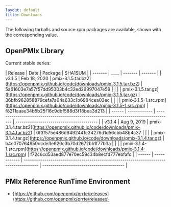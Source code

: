 ```yaml
---
layout: default
title: Downloads
---
```


The following tarballs and source rpm packages are available, shown with the corresponding <SHA1SUM> value.


OpenPMIx Library
----------------
Current stable series:

| Release | Date | Package | SHA1SUM |
| ------- | ____ | ------- | ------- |
| v3.1.5 | Feb 18, 2020 | pmix-3.1.5.tar.bz2](https://openpmix.github.io/code/downloads/pmix-3.1.5.tar.bz2)      | 5a61603e7a57f57dd95303b4c32ed29997047e59 |
|        |              | pmix-3.1.5.tar.gz](https://openpmix.github.io/code/downloads/pmix-3.1.5.tar.gz)        | 36bfb962858879cefa7a04a633c1b6984cea03ec |
|        |              | pmix-3.1.5-1.src.rpm](https://openpmix.github.io/code/downloads/pmix-3.1.5-1.src.rpm)  | f8211aaae34b5b25f16c9dbf588d3f18bea3d213 |
| ------ | ------------ | -------------------------------------------------------------------------------------  | ---------------------------------------- |
| v3.1.4 | Aug 9, 2019  | pmix-3.1.4.tar.bz2](https://openpmix.github.io/code/downloads/pmix-3.1.4.tar.bz2)      | 0f3f575e486d8492441c34276d1d56cbb48b4c37 |
|        |              | pmix-3.1.4.tar.gz](https://openpmix.github.io/code/downloads/pmix-3.1.4.tar.gz)        | b4c070764850dcde3e620c3b70d2672bb1f77b3a |
|        |              | pmix-3.1.4-1.src.rpm](https://openpmix.github.io/code/downloads/pmix-3.1.4-1.src.rpm)  | f72c6cd53aed877e70ec59c34b8ecfd777ebfafc |
| ------ | ------------ | -------------------------------------------------------------------------------------  | ---------------------------------------- |



PMIx Reference RunTime Environment
----------------------------------
 - [https://github.com/openpmix/prrte/releases](https://github.com/openpmix/prrte/releases)

